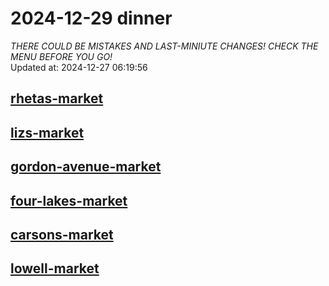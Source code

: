 # 2024-12-29 dinner  
*THERE COULD BE MISTAKES AND LAST-MINIUTE CHANGES! CHECK THE MENU BEFORE YOU GO!*  
Updated at: 2024-12-27 06:19:56  
## [rhetas-market](https://wisc-housingdining.nutrislice.com/menu/rhetas-market/dinner/2024-12-29)  
## [lizs-market](https://wisc-housingdining.nutrislice.com/menu/lizs-market/dinner/2024-12-29)  
## [gordon-avenue-market](https://wisc-housingdining.nutrislice.com/menu/gordon-avenue-market/dinner/2024-12-29)  
## [four-lakes-market](https://wisc-housingdining.nutrislice.com/menu/four-lakes-market/dinner/2024-12-29)  
## [carsons-market](https://wisc-housingdining.nutrislice.com/menu/carsons-market/dinner/2024-12-29)  
## [lowell-market](https://wisc-housingdining.nutrislice.com/menu/lowell-market/dinner/2024-12-29)  
  
